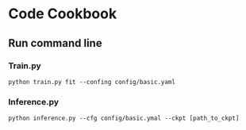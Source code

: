 # Code Cookbook


## Run command line
### Train.py
`python train.py fit --confing config/basic.yaml`

### Inference.py
`python inference.py --cfg config/basic.ymal --ckpt [path_to_ckpt]`
